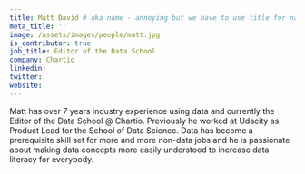 ```yaml
---
title: Matt David # aka name - annoying but we have to use title for name here
meta_title: ''
image: /assets/images/people/matt.jpg
is_contributor: true
job_title: Editor of the Data School
company: Chartio
linkedin:
twitter:
website:
---
```

Matt has over 7 years industry experience using data and currently the Editor of the Data School @ Chartio. Previously he worked at Udacity as Product Lead for the School of Data Science. Data has become a prerequisite skill set for more and more non-data jobs and he is passionate about making data concepts more easily understood to increase data literacy for everybody.
